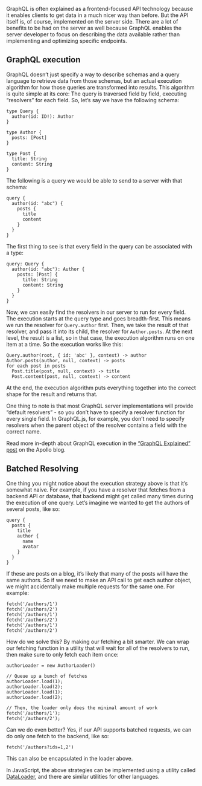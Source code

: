 GraphQL is often explained as a frontend-focused API technology because it enables clients to get data in a much nicer way than before. But the API itself is, of course, implemented on the server side. There are a lot of benefits to be had on the server as well because GraphQL enables the server developer to focus on describing the data available rather than implementing and optimizing specific endpoints.

GraphQL execution
-----------------

GraphQL doesn’t just specify a way to describe schemas and a query language to retrieve data from those schemas, but an actual execution algorithm for how those queries are transformed into results. This algorithm is quite simple at its core: The query is traversed field by field, executing “resolvers” for each field. So, let’s say we have the following schema:

    type Query {
      author(id: ID!): Author
    }

    type Author {
      posts: [Post]
    }

    type Post {
      title: String
      content: String
    }

The following is a query we would be able to send to a server with that schema:

    query {
      author(id: "abc") {
        posts {
          title
          content
        }
      }
    }

The first thing to see is that every field in the query can be associated with a type:

    query: Query {
      author(id: "abc"): Author {
        posts: [Post] {
          title: String
          content: String
        }
      }
    }

Now, we can easily find the resolvers in our server to run for every field. The execution starts at the query type and goes breadth-first. This means we run the resolver for `Query.author` first. Then, we take the result of that resolver, and pass it into its child, the resolver for `Author.posts`. At the next level, the result is a list, so in that case, the execution algorithm runs on one item at a time. So the execution works like this:

    Query.author(root, { id: 'abc' }, context) -> author
    Author.posts(author, null, context) -> posts
    for each post in posts
      Post.title(post, null, context) -> title
      Post.content(post, null, context) -> content

At the end, the execution algorithm puts everything together into the correct shape for the result and returns that.

One thing to note is that most GraphQL server implementations will provide “default resolvers” - so you don’t have to specify a resolver function for every single field. In GraphQL.js, for example, you don’t need to specify resolvers when the parent object of the resolver contains a field with the correct name.

Read more in-depth about GraphQL execution in the [“GraphQL Explained” post](https://dev-blog.apollodata.com/graphql-explained-5844742f195e) on the Apollo blog.

Batched Resolving
-----------------

One thing you might notice about the execution strategy above is that it’s somewhat naive. For example, if you have a resolver that fetches from a backend API or database, that backend might get called many times during the execution of one query. Let’s imagine we wanted to get the authors of several posts, like so:

    query {
      posts {
        title
        author {
          name
          avatar
        }
      }
    }

If these are posts on a blog, it’s likely that many of the posts will have the same authors. So if we need to make an API call to get each author object, we might accidentally make multiple requests for the same one. For example:

    fetch('/authors/1')
    fetch('/authors/2')
    fetch('/authors/1')
    fetch('/authors/2')
    fetch('/authors/1')
    fetch('/authors/2')

How do we solve this? By making our fetching a bit smarter. We can wrap our fetching function in a utility that will wait for all of the resolvers to run, then make sure to only fetch each item once:

    authorLoader = new AuthorLoader()

    // Queue up a bunch of fetches
    authorLoader.load(1);
    authorLoader.load(2);
    authorLoader.load(1);
    authorLoader.load(2);

    // Then, the loader only does the minimal amount of work
    fetch('/authors/1');
    fetch('/authors/2');

Can we do even better? Yes, if our API supports batched requests, we can do only one fetch to the backend, like so:

    fetch('/authors?ids=1,2')

This can also be encapsulated in the loader above.

In JavaScript, the above strategies can be implemented using a utility called [DataLoader](https://github.com/facebook/dataloader), and there are similar utilities for other languages.
